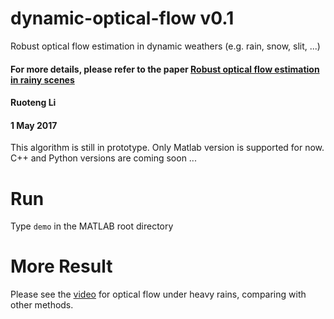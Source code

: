 # dynamic-optical-flow v0.1
Robust optical flow estimation in dynamic weathers (e.g. rain, snow, slit, ...)

#### For more details, please refer to the paper [Robust optical flow estimation in rainy scenes](http://arxiv.org/abs/1704.05239)
#### Ruoteng Li
#### 1 May 2017 


This algorithm is still in prototype. Only Matlab version is supported for now. C++ and Python versions are coming soon ...

# Run
Type `demo` in the MATLAB root directory

# More Result
Please see the [video](https://youtu.be/AsYaCS-GQu8) for optical flow under heavy rains, comparing with other methods. 
